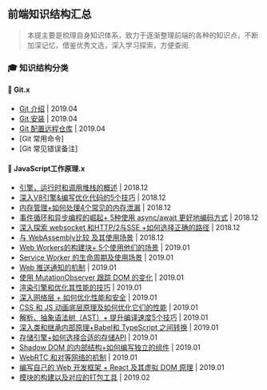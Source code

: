 ## 前端知识结构汇总

> 本提主要是梳理自身知识体系，致力于逐渐整理前端的各种的知识点，不断加深记忆，借鉴优秀文选，深入学习探索，方便查阅.

### :mortar_board: 知识结构分类

#### :closed_book: Git.x
<!-- #### :book: Git.入门 -->
* [Git 介绍](./Git/git-help-01.md) | 2019.04
* [Git 安装](./Git/git-help-02.md) | 2019.04
* [Git 配置远程仓库](./Git/git-help-03.md) | 2019.04
* [Git 常用命令]
* [Git 常见错误备注]

#### :book: JavaScript工作原理.x
* [引擎，运行时和调用堆栈的概述](https://segmentfault.com/a/1190000017352941) | 2018.12
* [深入V8引擎&编写优化代码的5个技巧](https://segmentfault.com/a/1190000017369465) | 2018.12
* [内存管理+如何处理4个常见的内存泄漏](https://segmentfault.com/a/1190000017392370) | 2018.12
* [事件循环和异步编程的崛起+ 5种使用 async/await 更好地编码方式](https://segmentfault.com/a/1190000017419328) | 2018.12
* [深入探索 websocket 和HTTP/2与SSE +如何选择正确的路径](https://segmentfault.com/a/1190000017448270) | 2018.12
* [与 WebAssembly比较 及其使用场景](https://segmentfault.com/a/1190000017485968) | 2018.12
* [Web Workers的构建块+ 5个使用他们的场景](https://segmentfault.com/a/1190000017578650) | 2019.01
* [Service Worker 的生命周期及使用场景](https://segmentfault.com/a/1190000017749922) | 2019.01
* [Web 推送通知的机制](https://segmentfault.com/a/1190000017794020?_ea=6014340#articleHeader0) | 2019.01
* [使用 MutationObserver 跟踪 DOM 的变化](https://segmentfault.com/a/1190000017832686) | 2019.01
* [渲染引擎和优化其性能的技巧](https://segmentfault.com/a/1190000017872125#articleHeader0) | 2019.01
* [深入网络层 + 如何优化性能和安全](https://segmentfault.com/a/1190000017903157) | 2019.01
* [CSS 和 JS 动画底层原理及如何优化它们的性能](https://segmentfault.com/a/1190000017927665) | 2019.01
* [解析、抽象语法树（AST）+ 提升编译速度5个技巧](https://segmentfault.com/a/1190000017961297) | 2019.01
* [深入类和继承内部原理+Babel和 TypeScript 之间转换](https://segmentfault.com/a/1190000017992671) | 2019.01
* [存储引擎+如何选择合适的存储API](https://segmentfault.com/a/1190000018020391) | 2019.01
* [Shadow DOM 的内部结构+如何编写独立的组件](https://segmentfault.com/a/1190000018033709) | 2019.01
* [WebRTC 和对等网络的机制](https://segmentfault.com/a/1190000018046292) | 2019.01
* [编写自己的 Web 开发框架 + React 及其虚拟 DOM 原理](https://segmentfault.com/a/1190000018059329) | 2019.01
* [模块的构建以及对应的打包工具](https://segmentfault.com/a/1190000018140746#articleHeader0) | 2019.02

